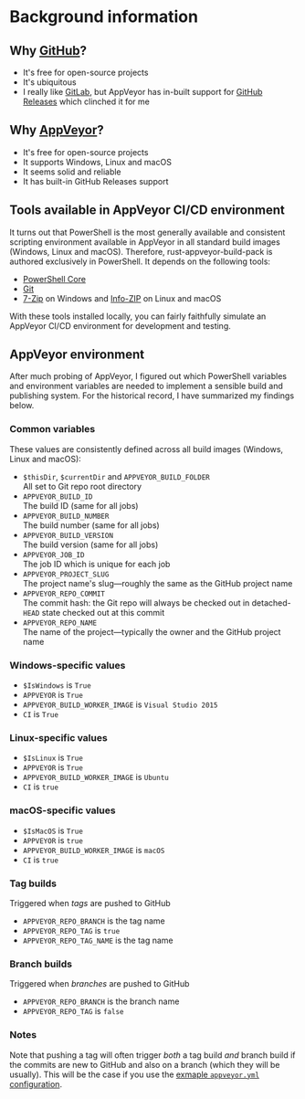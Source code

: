 # Background information

## Why [GitHub][github]?

* It's free for open-source projects
* It's ubiquitous
* I really like [GitLab][gitlab], but AppVeyor has in-built support for [GitHub Releases][github-releases] which clinched it for me

## Why [AppVeyor][appveyor]?

* It's free for open-source projects
* It supports Windows, Linux and macOS
* It seems solid and reliable
* It has built-in GitHub Releases support

## Tools available in AppVeyor CI/CD environment

It turns out that PowerShell is the most generally available and consistent scripting environment available in AppVeyor in all standard build images (Windows, Linux and macOS). Therefore, rust-appveyor-build-pack is authored exclusively in PowerShell. It depends on the following tools:

* [PowerShell Core][powershell-core]
* [Git][git]
* [7-Zip][7zip] on Windows and [Info-ZIP][info-zip] on Linux and macOS

With these tools installed locally, you can fairly faithfully simulate an AppVeyor CI/CD environment for development and testing.

## AppVeyor environment

After much probing of AppVeyor, I figured out which PowerShell variables and environment variables are needed to implement a sensible build and publishing system. For the historical record, I have summarized my findings below.

### Common variables

These values are consistently defined across all build images (Windows, Linux and macOS):

* `$thisDir`, `$currentDir` and `APPVEYOR_BUILD_FOLDER` \
  All set to Git repo root directory
* `APPVEYOR_BUILD_ID` \
  The build ID (same for all jobs)
* `APPVEYOR_BUILD_NUMBER` \
  The build number (same for all jobs)
* `APPVEYOR_BUILD_VERSION` \
  The build version (same for all jobs)
* `APPVEYOR_JOB_ID` \
  The job ID which is unique for each job
* `APPVEYOR_PROJECT_SLUG` \
  The project name's slug&mdash;roughly the same as the GitHub project name
* `APPVEYOR_REPO_COMMIT` \
  The commit hash: the Git repo will always be checked out in detached-`HEAD` state checked out at this commit
* `APPVEYOR_REPO_NAME` \
  The name of the project&mdash;typically the owner and the GitHub project name

### Windows-specific values

* `$IsWindows` is `True`
* `APPVEYOR` is `True`
* `APPVEYOR_BUILD_WORKER_IMAGE` is `Visual Studio 2015`
* `CI` is `True`

### Linux-specific values

* `$IsLinux` is `True`
* `APPVEYOR` is `True`
* `APPVEYOR_BUILD_WORKER_IMAGE` is `Ubuntu`
* `CI` is `true`

### macOS-specific values

* `$IsMacOS` is `True`
* `APPVEYOR` is `true`
* `APPVEYOR_BUILD_WORKER_IMAGE` is `macOS`
* `CI` is `true`

### Tag builds

Triggered when _tags_ are pushed to GitHub

* `APPVEYOR_REPO_BRANCH` is the tag name
* `APPVEYOR_REPO_TAG` is `true`
* `APPVEYOR_REPO_TAG_NAME` is the tag name

### Branch builds

Triggered when _branches_ are pushed to GitHub

* `APPVEYOR_REPO_BRANCH` is the branch name
* `APPVEYOR_REPO_TAG` is `false`

### Notes

Note that pushing a tag will often trigger _both_ a tag build _and_ branch build if the commits are new to GitHub and also on a branch (which they will be usually). This will be the case if you use the [exmaple `appveyor.yml` configuration][appveyor-yml-example].

[7zip]: https://www.7-zip.org/
[appveyor]: https://appveyor.com/
[appveyor-yml-example]: appveyor.yml.example
[git]: https://git-scm.com/
[github]: https://github.com/
[github-releases]: https://help.github.com/en/github/administering-a-repository/managing-releases-in-a-repository
[gitlab]: https://gitlab.com/
[info-zip]: http://infozip.sourceforge.net/
[powershell-core]: https://github.com/PowerShell/PowerShell
